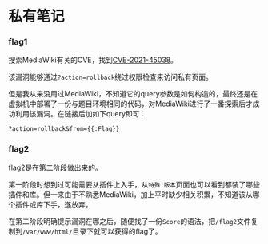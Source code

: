 # 私有笔记

### flag1

搜索MediaWiki有关的CVE，找到[CVE-2021-45038](https://cve.mitre.org/cgi-bin/cvename.cgi?name=CVE-2021-45038)。

该漏洞能够通过`?action=rollback`绕过权限检查来访问私有页面。

但是我从来没用过MediaWiki，不知道它的query参数是如何构造的，最终还是在虚拟机中部署了一份与题目环境相同的代码，对MediaWiki进行了一番探索后才成功利用该漏洞。在链接后加如下query即可：

```
?action=rollback&from={{:Flag}}
```

### flag2

flag2是在第二阶段做出来的。

第一阶段时想到过可能需要从插件上入手，从`特殊:版本`页面也可以看到都装了哪些插件和库。但一来由于不熟悉MediaWiki，加上平时缺少相关积累，不知道该从哪个插件或库下手，遂放弃。

在第二阶段明确提示漏洞在哪之后，随便找了一份`Score`的语法，把`/flag2`文件复制到`/var/www/html/`目录下就可以获得的flag了。

